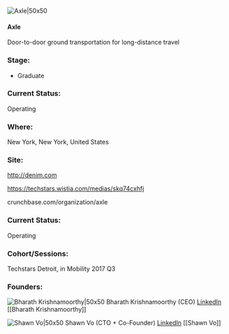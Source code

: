 

![Axle|50x50](https://apimg.techstars.com/connect/images/image_files/59d3e908c9aec72188000002/original/linkedin_profile.png)

#### Axle
Door-to-door ground transportation for long-distance travel

### Stage: 
 - Graduate 

### Current Status: 
Operating

### Where:
New York, New York, United States

### Site:
http://denim.com

https://techstars.wistia.com/medias/skq74cxhfj

crunchbase.com/organization/axle

### Current Status: 
Operating

### Cohort/Sessions: 
Techstars Detroit, in Mobility 2017 Q3

### Founders: 

![Bharath Krishnamoorthy|50x50](http://s3.amazonaws.com/ts-accel-connect-uploads/images/image_files/59518d149c66a90abb0000cb/original/Park_Blazer_copy.jpg) Bharath Krishnamoorthy (CEO) [LinkedIn](https://linkedin.com/in/krishnbx) [[Bharath Krishnamoorthy]]

![Shawn Vo|50x50](https://apimg.techstars.com/connect/images/image_files/5943eea19c66a978ff000018/original/square_%282%29.jpg) Shawn Vo (CTO + Co-Founder) [LinkedIn](https://linkedin.com/in/shawnvo) [[Shawn Vo]]


